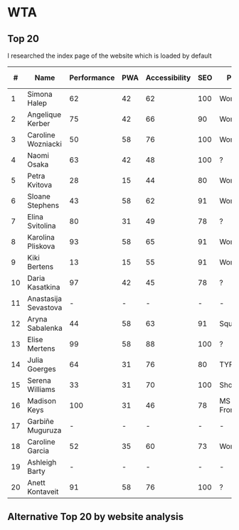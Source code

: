 # WTA

## Top 20

I researched the index page of the website which is loaded by default

| \# | Name | Performance | PWA | Accessibility | SEO | Platform | JS Framework | Link |
| --- | --- | --- | --- | --- | --- | --- | --- | --- |
| 1 | Simona Halep | 62 | 42 | 62 | 100 | Wordpress | jQuery | [simona-halep.net](simona-halep.net) |
| 2 | Angelique Kerber | 75 | 42 | 66 | 90 | Wordpress | jQuery | [angelique-kerber.de/en/](angelique-kerber.de/en/) |
| 3 | Caroline Wozniacki | 50 | 58 | 76 | 100 | Wordpress | jQuery | [carolinewozniacki.com](carolinewozniacki.com) |
| 4 | Naomi Osaka | 63 | 42 | 48 | 100 | ? | jQuery | [naomiosaka.com/en/](naomiosaka.com/en/) |
| 5 | Petra Kvitova | 28 | 15 | 44 | 80 | Wordpress | jQuery | [http://petrakvitova.net/](http://petrakvitova.net/) |
| 6 | Sloane Stephens | 43 | 58 | 62 | 91 | Wordpress | jQuery | [sloanestephens.com](sloanestephens.com) | 
| 7 | Elina Svitolina | 80 | 31 | 49 | 78 | ? | jQuery | [http://svitolina.com/](http://svitolina.com/) |
| 8 | Karolina Pliskova | 93 | 58 | 65 | 91 | Wordpress | jQuery | [karolina-pliskova.com/en/](karolina-pliskova.com/en/) |
| 9 | Kiki Bertens | 13 | 15 | 55 | 91 | Wordpress | TweenMax, jQuery | [kikibertens.nl/?lang=en](kikibertens.nl/?lang=en) |
| 10 | Daria Kasatkina | 97 | 42 | 45 | 78 | ? | jQuery + Lua | [kasatkina.net/](kasatkina.net/) |
| 11 | Anastasija Sevastova | - | - | - | - | - | - | no website |
| 12 | Aryna Sabalenka | 44 | 58 | 63 | 91 | Squarespace | YUI | [arynasabalenka.com](arynasabalenka.com) |
| 13 | Elise Mertens | 99 | 58 | 88 | 100 | ? | Vue | [elisemertens.be](elisemertens.be) |
| 14 | Julia Goerges | 64 | 31 | 76 | 80 | TYPO3 | Prototype | [julia-goerges.com](julia-goerges.com) |
| 15 | Serena Williams | 33 | 31 | 70 | 100 | Shopify | Handlebars | [serenawilliams.com](serenawilliams.com) |
| 16 | Madison Keys | 100 | 31 | 46 | 78 | MS FrontPage | - | [madisonkeys.com/index.htm](madisonkeys.com/index.htm) |
| 17 | Garbiñe Muguruza | - | - | - | - | - | - | [garbinesapp.com (down now)](garbinesapp.com) |
| 18 | Caroline Garcia | 52 | 35 | 60 | 73 | Wordpress | jQuery | [caro-garcia.com/en/](caro-garcia.com/en/) |
| 19 | Ashleigh Barty | - | - | - | - | - | - | no website |
| 20 | Anett Kontaveit | 91 | 58 | 76 | 100 | ? | jQuery | [anettkontaveit.ee/en](anettkontaveit.ee/en) | 

## Alternative Top 20 by website analysis


